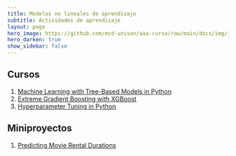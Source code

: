 ```yaml
---
title: Modelos no lineales de aprendizaje 
subtitle: Actividades de aprendizaje
layout: page
hero_image: https://github.com/mcd-unison/aaa-curso/raw/main/docs/img/intro-banner.jpeg
hero_darken: true
show_sidebar: false
---
```



## Cursos

1. [Machine Learning with Tree-Based Models in Python](https://www.datacamp.com/courses/machine-learning-with-tree-based-models-in-python)
2. [Extreme Gradient Boosting with XGBoost](https://www.datacamp.com/courses/extreme-gradient-boosting-with-xgboost)
3. [Hyperparameter Tuning in Python](https://www.datacamp.com/courses/hyperparameter-tuning-in-python)

## Miniproyectos

1. [Predicting Movie Rental Durations](https://projects.datacamp.com/projects/1796)
